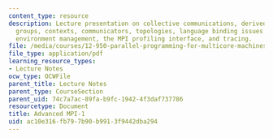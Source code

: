 ```yaml
---
content_type: resource
description: Lecture presentation on collective communications, derived datatypes,
  groups, contexts, communicators, topologies, language binding issues , The MPI runtime,
  environment management, the MPI profiling interface, and tracing.
file: /media/courses/12-950-parallel-programming-for-multicore-machines-using-openmp-and-mpi-january-iap-2010/ac10e316fb797b90b9913f9442dba294_MIT12_950IAP10_Lec4.pdf
file_type: application/pdf
learning_resource_types:
- Lecture Notes
ocw_type: OCWFile
parent_title: Lecture Notes
parent_type: CourseSection
parent_uid: 74c7a7ac-89fa-b9fc-1942-4f3daf737786
resourcetype: Document
title: Advanced MPI-1
uid: ac10e316-fb79-7b90-b991-3f9442dba294
---
```

